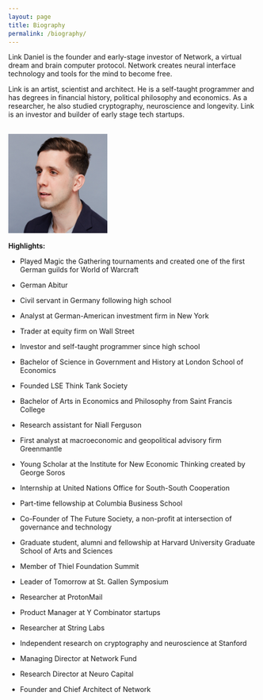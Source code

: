 ```yaml
---
layout: page
title: Biography
permalink: /biography/
---
```


Link Daniel is the founder and early-stage investor of Network, a virtual dream and brain computer protocol. Network creates neural interface technology and tools for the mind to become free.

Link is an artist, scientist and architect. He is a self-taught programmer and has degrees in financial history, political philosophy and economics. As a researcher, he also studied cryptography, neuroscience and longevity. Link is an investor and builder of early stage tech startups.

<br>

<img src="/media/linkdaniel-profile.jpg" width="200" height="200"  />

<br>

<b>Highlights:</b>

- Played Magic the Gathering tournaments and created one of the first German guilds for World of Warcraft

- German Abitur

- Civil servant in Germany following high school

- Analyst at German-American investment firm in New York

- Trader at equity firm on Wall Street

- Investor and self-taught programmer since high school

- Bachelor of Science in Government and History at London School of Economics

- Founded LSE Think Tank Society

- Bachelor of Arts in Economics and Philosophy from Saint Francis College

- Research assistant for Niall Ferguson

- First analyst at macroeconomic and geopolitical advisory firm Greenmantle

- Young Scholar at the Institute for New Economic Thinking created by George Soros

- Internship at United Nations Office for South-South Cooperation

- Part-time fellowship at Columbia Business School

- Co-Founder of The Future Society, a non-profit at intersection of governance and technology

- Graduate student, alumni and fellowship at Harvard University Graduate School of Arts and Sciences

- Member of Thiel Foundation Summit

- Leader of Tomorrow at St. Gallen Symposium

- Researcher at ProtonMail

- Product Manager at Y Combinator startups

- Researcher at String Labs

- Independent research on cryptography and neuroscience at Stanford

- Managing Director at Network Fund

- Research Director at Neuro Capital

- Founder and Chief Architect of Network

